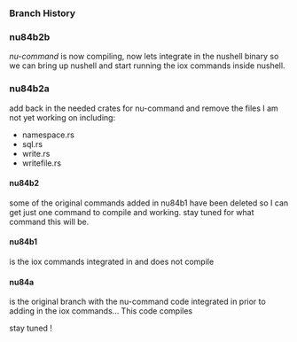 
### Branch History

### nu84b2b

*nu-command* is now compiling, now lets integrate in the nushell binary so
we can bring up nushell and start running the iox commands inside nushell. 

### nu84b2a

add back in the needed crates for nu-command and remove the files I am not
yet working on including:

* namespace.rs
* sql.rs
* write.rs
* writefile.rs

#### nu84b2

some of the original commands added in nu84b1 have been deleted so I can
get just one command to compile and working.  stay tuned for what command
this will be.

#### nu84b1

is the iox commands integrated in and does not compile

#### nu84a

is the original branch with the nu-command code integrated in prior
to adding in the iox commands... This code compiles

stay tuned !
